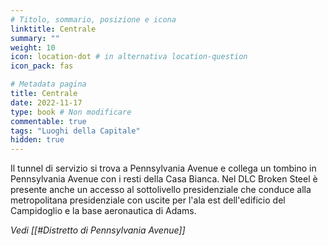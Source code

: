 ```yaml
---
# Titolo, sommario, posizione e icona
linktitle: Centrale
summary: ""
weight: 10
icon: location-dot # in alternativa location-question
icon_pack: fas

# Metadata pagina
title: Centrale
date: 2022-11-17
type: book # Non modificare
commentable: true
tags: "Luoghi della Capitale"
hidden: true
---
```



Il tunnel di servizio si trova a Pennsylvania Avenue e collega un tombino in Pennsylvania Avenue con i resti della Casa Bianca. Nel DLC Broken Steel è presente anche un accesso al sottolivello presidenziale che conduce alla metropolitana presidenziale con uscite per l'ala est dell'edificio del Campidoglio e la base aeronautica di Adams.

*Vedi [[#Distretto di Pennsylvania Avenue]]*